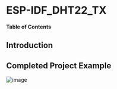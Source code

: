 # ESP-IDF_DHT22_TX

**Table of Contents** 



## Introduction 





## Completed Project Example
![image](https://github.com/rudi547317/ESP-IDF_DHT22_TX/assets/133919829/0d16897e-867d-4298-a99f-3b3447507038)
